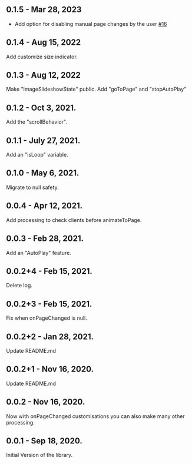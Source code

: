 ## 0.1.5 - Mar 28, 2023

- Add option for disabling manual page changes by the user [#16](https://github.com/edasandesu/flutter_image_slideshow/pull/16)

## 0.1.4 - Aug 15, 2022

Add customize size indicator.

## 0.1.3 - Aug 12, 2022

Make "ImageSlideshowState" public.
Add "goToPage" and "stopAutoPlay"

## 0.1.2 - Oct 3, 2021.

Add the "scrollBehavior".

## 0.1.1 - July 27, 2021.

Add an "isLoop" variable.

## 0.1.0 - May 6, 2021.

Migrate to null safety.

## 0.0.4 - Apr 12, 2021.

Add processing to check clients before animateToPage.

## 0.0.3 - Feb 28, 2021.

Add an "AutoPlay" feature.

## 0.0.2+4 - Feb 15, 2021.

Delete log.

## 0.0.2+3 - Feb 15, 2021.

Fix when onPageChanged is null.

## 0.0.2+2 - Jan 28, 2021.

Update README.md

## 0.0.2+1 - Nov 16, 2020.

Update README.md

## 0.0.2 - Nov 16, 2020.

Now with onPageChanged customisations you can also make many other processing.

## 0.0.1 - Sep 18, 2020.

Initial Version of the library.
